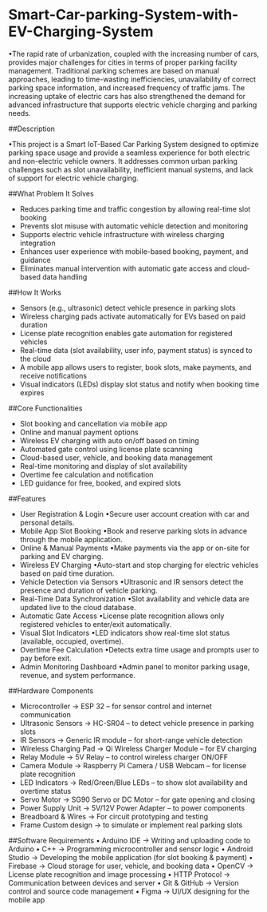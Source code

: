 # Smart-Car-parking-System-with-EV-Charging-System
•The rapid rate of urbanization, coupled with the increasing number of cars, provides major challenges for cities in terms of proper parking facility management. Traditional parking schemes are based on manual approaches, leading to time-wasting inefficiencies, unavailability of correct parking space information, and increased frequency of traffic jams. The increasing uptake of electric cars has also strengthened the demand for advanced infrastructure that supports electric vehicle charging and parking needs.

##Description

•This project is a Smart IoT-Based Car Parking System designed to optimize parking space usage and provide a seamless experience for both electric and non-electric vehicle owners. It addresses common urban parking challenges such as slot unavailability, inefficient manual systems, and lack of support for electric vehicle charging.

##What Problem It Solves
- Reduces parking time and traffic congestion by allowing real-time slot booking
- Prevents slot misuse with automatic vehicle detection and monitoring
- Supports electric vehicle infrastructure with wireless charging integration
- Enhances user experience with mobile-based booking, payment, and guidance
- Eliminates manual intervention with automatic gate access and cloud-based data handling

##How It Works
- Sensors (e.g., ultrasonic) detect vehicle presence in parking slots
- Wireless charging pads activate automatically for EVs based on paid duration
- License plate recognition enables gate automation for registered vehicles
- Real-time data (slot availability, user info, payment status) is synced to the cloud
- A mobile app allows users to register, book slots, make payments, and receive notifications
- Visual indicators (LEDs) display slot status and notify when booking time expires

##Core Functionalities
- Slot booking and cancellation via mobile app
- Online and manual payment options
- Wireless EV charging with auto on/off based on timing
- Automated gate control using license plate scanning
- Cloud-based user, vehicle, and booking data management
- Real-time monitoring and display of slot availability
- Overtime fee calculation and notification
- LED guidance for free, booked, and expired slots

##Features
- User Registration & Login
    •Secure user account creation with car and personal details.
- Mobile App Slot Booking
    •Book and reserve parking slots in advance through the mobile application.
- Online & Manual Payments
    •Make payments via the app or on-site for parking and EV charging.
- Wireless EV Charging
    •Auto-start and stop charging for electric vehicles based on paid time duration.
- Vehicle Detection via Sensors
    •Ultrasonic and IR sensors detect the presence and duration of vehicle parking.
- Real-Time Data Synchronization
    •Slot availability and vehicle data are updated live to the cloud database.
- Automatic Gate Access
    •License plate recognition allows only registered vehicles to enter/exit automatically.
- Visual Slot Indicators
    •LED indicators show real-time slot status (available, occupied, overtime).
- Overtime Fee Calculation
    •Detects extra time usage and prompts user to pay before exit.
- Admin Monitoring Dashboard
    •Admin panel to monitor parking usage, revenue, and system performance.

##Hardware Components
- Microcontroller → ESP 32 – for sensor control and internet communication
- Ultrasonic Sensors → HC-SR04 – to detect vehicle presence in parking slots
- IR Sensors → Generic IR module – for short-range vehicle detection
- Wireless Charging Pad → Qi Wireless Charger Module – for EV charging
- Relay Module → 5V Relay – to control wireless charger ON/OFF
- Camera Module → Raspberry Pi Camera / USB Webcam – for license plate recognition
- LED Indicators → Red/Green/Blue LEDs – to show slot availability and overtime status
- Servo Motor → SG90 Servo or DC Motor – for gate opening and closing
- Power Supply Unit → 5V/12V Power Adapter – to power components
- Breadboard & Wires → For circuit prototyping and testing
- Frame Custom design → to simulate or implement real parking slots

##Software Requirements
• Arduino IDE → Writing and uploading code to Arduino
• C++ → Programming microcontroller and sensor logic
• Android Studio → Developing the mobile application (for slot booking & payment)
• Firebase → Cloud storage for user, vehicle, and booking data
• OpenCV → License plate recognition and image processing
• HTTP Protocol → Communication between devices and server
• Git & GitHub → Version control and source code management
• Figma → UI/UX designing for the mobile app
